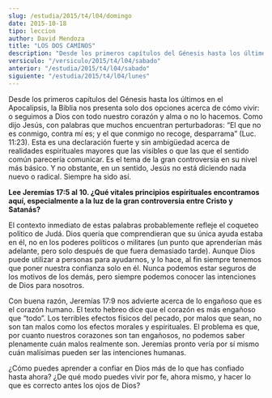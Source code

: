 ```yaml
---
slug: /estudia/2015/t4/l04/domingo
date: 2015-10-18
tipo: leccion
author: David Mendoza
title: "LOS DOS CAMINOS"
description: "Desde los primeros capítulos del Génesis hasta los últimos en el Apocalipsis, la Biblia nos presenta solo dos opciones acerca de cómo vivir: o seguimos a Dios con todo nuestro corazón y alma o no lo hacemos. Como dijo Jesús, con palabras que muchos encuentran perturbadoras: “El que no es conmigo, contra mí es; y el que conmigo no recoge, desparrama”"
versiculo: "/versiculo/2015/t4/l04/sabado"
anterior: "/estudia/2015/t4/l04/sabado"
siguiente: "/estudia/2015/t4/l04/lunes"
---
```


Desde los primeros capítulos del Génesis hasta los últimos en el Apocalipsis, la Biblia nos presenta solo dos opciones acerca de cómo vivir: o seguimos a Dios con todo nuestro corazón y alma o no lo hacemos. Como dijo Jesús, con palabras que muchos encuentran perturbadoras: “El que no es conmigo, contra mí es; y el que conmigo no recoge, desparrama” (Luc. 11:23). Esta es una declaración fuerte y sin ambigüedad acerca de realidades espirituales mayores que las visibles o que las que el sentido común parecería comunicar. Es el tema de la gran controversia en su nivel más básico. Y no obstante, en un sentido, Jesús no está diciendo nada nuevo o radical. Siempre ha sido así.

**Lee Jeremías 17:5 al 10. ¿Qué vitales principios espirituales encontramos aquí, especialmente a la luz de la gran controversia entre Cristo y Satanás?**

El contexto inmediato de estas palabras probablemente refleje el coqueteo político de Judá. Dios quería que comprendieran que su única ayuda estaba en él, no en los poderes políticos o militares (un punto que aprenderían más adelante, pero solo después de que fuera demasiado tarde). Aunque Dios puede utilizar a personas para ayudarnos, y lo hace, al fin siempre tenemos que poner nuestra confianza solo en él. Nunca podemos estar seguros de los motivos de los demás, pero siempre podemos conocer las intenciones de Dios para nosotros.

Con buena razón, Jeremías 17:9 nos advierte acerca de lo engañoso que es el corazón humano. El texto hebreo dice que el corazón es más engañoso que “todo”. Los terribles efectos físicos del pecado, por malos que sean, no son tan malos como los efectos morales y espirituales. El problema es que, por cuanto nuestros corazones son tan engañosos, no podemos saber plenamente cuán malos realmente son. Jeremías pronto vería por sí mismo cuán malísimas pueden ser las intenciones humanas.

¿Cómo puedes aprender a confiar en Dios más de lo que has confiado hasta ahora? ¿De qué modo puedes vivir por fe, ahora mismo, y hacer lo que es correcto antes los ojos de Dios?
